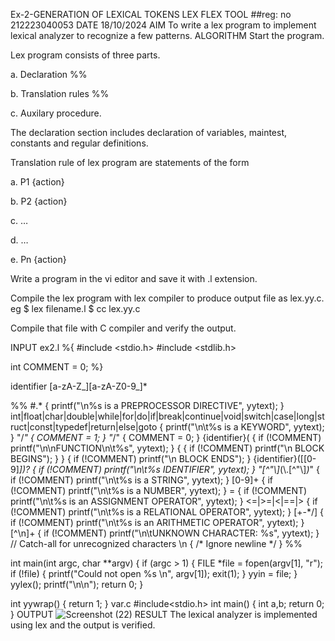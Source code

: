 
Ex-2-GENERATION OF LEXICAL TOKENS LEX FLEX TOOL
##reg: no 212223040053
DATE 18/10/2024
AIM
To write a lex program to implement lexical analyzer to recognize a few patterns.
ALGORITHM
Start the program.

Lex program consists of three parts.

a. Declaration %%

b. Translation rules %%

c. Auxilary procedure.

The declaration section includes declaration of variables, maintest, constants and regular definitions.

Translation rule of lex program are statements of the form

a. P1 {action}

b. P2 {action}

c. …

d. …

e. Pn {action}

Write a program in the vi editor and save it with .l extension.

Compile the lex program with lex compiler to produce output file as lex.yy.c. eg $ lex filename.l $ cc lex.yy.c

Compile that file with C compiler and verify the output.

INPUT
ex2.l
%{
#include <stdio.h>
#include <stdlib.h>

int COMMENT = 0;
%}

identifier [a-zA-Z_][a-zA-Z0-9_]*

%%
#.*                       { printf("\n%s is a PREPROCESSOR DIRECTIVE", yytext); }
int|float|char|double|while|for|do|if|break|continue|void|switch|case|long|struct|const|typedef|return|else|goto { 
                           printf("\n\t%s is a KEYWORD", yytext); 
}
"/*"                     { COMMENT = 1; }
"*/"                     { COMMENT = 0; }
{identifier}\(           { if (!COMMENT) printf("\n\nFUNCTION\n\t%s", yytext); }
\{                       { if (!COMMENT) printf("\n BLOCK BEGINS"); }
\}                       { if (!COMMENT) printf("\n BLOCK ENDS"); }
{identifier}(\[[0-9]*\])? { if (!COMMENT) printf("\n\t%s IDENTIFIER", yytext); }
\"[^\"\\]*(\\.[^\"\\]*)*\" { if (!COMMENT) printf("\n\t%s is a STRING", yytext); }
[0-9]+                   { if (!COMMENT) printf("\n\t%s is a NUMBER", yytext); }
=                        { if (!COMMENT) printf("\n\t%s is an ASSIGNMENT OPERATOR", yytext); }
\<=|\>=|\<|==|\>        { if (!COMMENT) printf("\n\t%s is a RELATIONAL OPERATOR", yytext); }
[\+\-\*/]               { if (!COMMENT) printf("\n\t%s is an ARITHMETIC OPERATOR", yytext); }
[^\n]+                  { if (!COMMENT) printf("\n\tUNKNOWN CHARACTER: %s", yytext); } // Catch-all for unrecognized characters
\n                      { /* Ignore newline */ }
%%

int main(int argc, char **argv) { 
    if (argc > 1) {
        FILE *file = fopen(argv[1], "r"); 
        if (!file) {
            printf("Could not open %s \n", argv[1]); 
            exit(1);
        }
        yyin = file;
    }
    yylex(); 
    printf("\n\n"); 
    return 0;
}

int yywrap() { return 1; }
var.c
#include<stdio.h>
int main()
{
    int a,b;
    return 0;
}
OUTPUT
![Screenshot (22)](https://github.com/user-attachments/assets/615c6783-7983-4ebb-813d-54f164623ac3)
RESULT
The lexical analyzer is implemented using lex and the output is verified.
